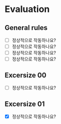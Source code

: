 # Evaluation

## General rules

- [ ] 정상적으로 작동하나요?
- [ ] 정상적으로 작동하나요?
- [ ] 정상적으로 작동하나요?
- [ ] 정상적으로 작동하나요?

## Excersize 00

- [ ] 정상적으로 작동하나요?

## Excersize 01

- [x] 정상적으로 작동하나요?
